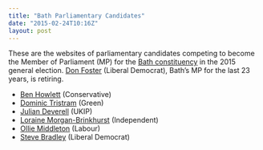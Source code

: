 ```yaml
---
title: "Bath Parliamentary Candidates"
date: "2015-02-24T10:16Z"
layout: post
---
```


These are the websites of parliamentary candidates competing to become the Member of Parliament (MP) for the [Bath constituency](http://en.wikipedia.org/wiki/Bath_(UK_Parliament_constituency)) in the 2015 general election. [Don Foster](http://www.donfoster.co.uk) (Liberal Democrat), Bath’s MP for the last 23 years, is retiring.

- [Ben Howlett](http://www.ben4bath.co.uk) (Conservative)
- [Dominic Tristram](http://www.dominictristram.com) (Green)
- [Julian Deverell](http://www.juliandeverell.co.uk) (UKIP)
- [Loraine Morgan-Brinkhurst](http://www.loraine4bath.org.uk) (Independent)
- [Ollie Middleton](http://index-labourclp136.nationbuilder.com) (Labour)
- [Steve Bradley](http://www.stevebradley.info) (Liberal Democrat)